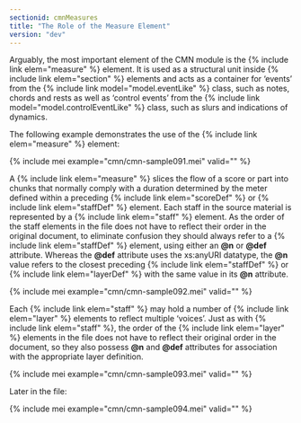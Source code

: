 ```yaml
---
sectionid: cmnMeasures
title: "The Role of the Measure Element"
version: "dev"
---
```


Arguably, the most important element of the CMN module is the {% include link elem="measure" %} element. It is used as a structural unit inside {% include link elem="section" %} elements and acts as a container for ‘events’ from the {% include link model="model.eventLike" %} class, such as notes, chords and rests as well as ‘control events’ from the {% include link model="model.controlEventLike" %} class, such as slurs and indications of dynamics.

The following example demonstrates the use of the {% include link elem="measure" %} element:

{% include mei example="cmn/cmn-sample091.mei" valid="" %}

A {% include link elem="measure" %} slices the flow of a score or part into chunks that normally comply with a duration determined by the meter defined within a preceding {% include link elem="scoreDef" %} or {% include link elem="staffDef" %} element. Each staff in the source material is represented by a {% include link elem="staff" %} element. As the order of the staff elements in the file does not have to reflect their order in the original document, to eliminate confusion they should always refer to a {% include link elem="staffDef" %} element, using either an **@n** or **@def** attribute. Whereas the **@def** attribute uses the xs:anyURI datatype, the **@n** value refers to the closest preceding {% include link elem="staffDef" %} or {% include link elem="layerDef" %} with the same value in its **@n** attribute.

{% include mei example="cmn/cmn-sample092.mei" valid="" %}

Each {% include link elem="staff" %} may hold a number of {% include link elem="layer" %} elements to reflect multiple ‘voices’. Just as with {% include link elem="staff" %}, the order of the {% include link elem="layer" %} elements in the file does not have to reflect their original order in the document, so they also possess **@n** and **@def** attributes for association with the appropriate layer definition.

{% include mei example="cmn/cmn-sample093.mei" valid="" %}

Later in the file:

{% include mei example="cmn/cmn-sample094.mei" valid="" %}
